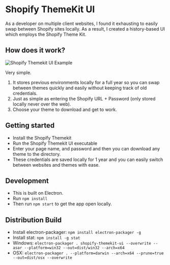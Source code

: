 # Shopify ThemeKit UI

As a developer on multiple client websites, I found it exhausting to easily swap between Shopify sites locally. As a result, I created a history-based UI which employs the Shopify Theme Kit.

## How does it work?

![Shopify Themekit UI Example](https://i.imgur.com/ZkXUHq8l.png)

Very simple.

1. It stores previous environments locally for a full year so you can swap between themes quickly and easily without keeping track of old credentials.
2. Just as simple as entering the Shopify URL + Password (only stored locally never over the web).
3. Choose your theme to download and get to work.

## Getting started

- Install the Shopify Themekit
- Run the Shopify Themekit UI executable
- Enter your page name, and password and then you can download any theme to the directory.
- These credentials are saved locally for 1 year and you can easily switch between websites and themes with ease.

## Development

- This is built on Electron. 
- Run `npm install`
- Then run `npm start` to get the app open locally.

## Distribution Build

- Install electron-packager: `npm install electron-packager -g`
- Install stat: `npm install -g stat`
- Windows: `electron-packager . shopify-themekit-ui --overwrite --asar --platform=win32 --out=dist/win32 --arch=x64`
- OSX: `electron-packager . --platform=darwin --arch=x64 --prune=true --out=dist/osx --overwrite`
